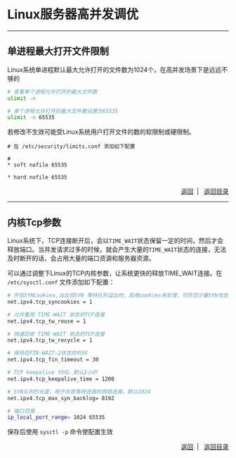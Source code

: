 # <a name="top">Linux服务器高并发调优</a>



----
## <a name="process-max-open-file">单进程最大打开文件限制</a>

Linux系统单进程默认最大允许打开的文件数为1024个，在高并发场景下是远远不够的
```sh
# 查看单个进程允许打开的最大文件数
ulimit -n

# 单个进程允许打开的最大文件数设置为65535
ulimit -n 65535
```

若修改不生效可能受Linux系统用户打开文件的数的软限制或硬限制。
```
# 在 /etc/security/limits.conf 添加如下配置

# 
* soft nofile 65535

* hard nofile 65535

```




<p align="right"><a href="#process-max-open-file">返回</a> &nbsp| &nbsp <a href="#top">返回目录</a></p>

-----

## <a name="kernel-tcp">内核Tcp参数</a>

Linux系统下，TCP连接断开后，会以`TIME_WAIT`状态保留一定的时间，然后才会释放端口。当并发请求过多的时候，就会产生大量的`TIME_WAIT`状态的连接，无法及时断开的话，会占用大量的端口资源和服务器资源。

可以通过调整下Linux的TCP内核参数，让系统更快的释放TIME_WAIT连接。在 `/etc/sysctl.conf` 文件添加如下配置：

```sh
# 开启SYNCookies,当出现SYN 等待队列溢出时，启用cookies来处理，可防范少量SYN攻击，默认为0，表示关闭
net.ipv4.tcp_syncookies = 1

# 允许重用 TIME-WAIT 状态的TCP连接
net.ipv4.tcp_tw_reuse = 1

# 快速回收 TIME-WAIT 状态的TCP连接
net.ipv4.tcp_tw_recycle = 1

# 保持在FIN-WAIT-2状态的时间
net.ipv4.tcp_fin_timeout = 30

# TCP keepalive 时间，默认2小时
net.ipv4.tcp_keepalive_time = 1200

# SYN队列的长度，用于存放等待连接的网络连接，默认1024
net.ipv4.tcp_max_syn_backlog= 8192

# 端口范围
ip_local_port_range= 1024 65535

```
保存后使用 `sysctl -p` 命令使配置生效


<p align="right"><a href="#kernel-tcp">返回</a> &nbsp| &nbsp <a href="#top">返回目录</a></p>
